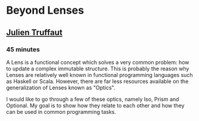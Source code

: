 # Beyond Lenses

## [Julien Truffaut](https://twitter.com/JulienTruffaut)

### 45 minutes

A Lens is a functional concept which solves a very common problem: how to update a complex immutable structure. This is probably the reason why Lenses are relatively well known in functional programming languages such as Haskell or Scala. However, there are far less resources available on the generalization of Lenses known as "Optics". 

I would like to go through a few of these optics, namely Iso, Prism and Optional. My goal is to show how they relate to each other and how they can be used in common programming tasks.